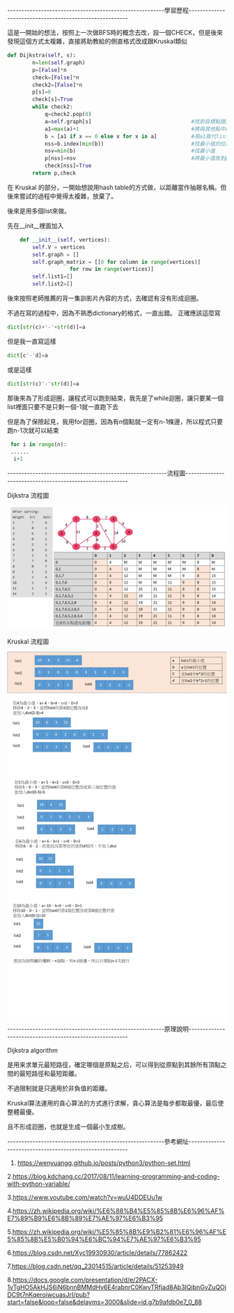 --------------------------------------------------------學習歷程--------------------------------------------------------

這是一開始的想法，按照上一次做BFS時的概念去改，設一個CHECK，但是後來發現這個方式太複雜，直接將助教給的側直格式改成跟Kruskal類似
```Python
def Dijkstra(self, s): 
        n=len(self.graph)
        p=[False]*n
        check=[False]*n
        check2=[False]*n
        p[s]=0
        check[s]=True
        while check2:
            q=check2.pop(0)
            a=self.graph[s]                                #找到目標點跟其他點之間的距離
            a1=max(a)+1                                    #將與其他點中的最大距離+1
            b = [a1 if x == 0 else x for x in a]           #用a1取代list中的0
            nss=b.index(min(b))                            #找最小值的位置
            nsv=min(b)                                     #找最小值
            p[nss]=nsv                                     #將最小值放到p的nss位置
            check[nss]=True
        return p,check
```

在 Kruskal 的部分，一開始想說用hash table的方式做，以距離當作抽屜名稱。但後來嘗試的過程中覺得太複雜，放棄了。

後來是用多個list來做。

先在__init__裡面加入
```Python
    def __init__(self, vertices): 
        self.V = vertices 
        self.graph = [] 
        self.graph_matrix = [[0 for column in range(vertices)]  
                    for row in range(vertices)] 
        self.list1=[]
        self.list2=[]
```
後來按照老師推薦的背一集訓影片內容的方式，去確認有沒有形成迴圈。

不過在寫的過程中，因為不熟悉dictionary的格式，一直出錯。
正確應該這麼寫
```Python
dict[str(c)+'-'+str(d)]=a
```
但是我一直寫這樣
```Python
dict[c'-'d]=a
```
或是這樣
```Python
dict[str(c)'-'str(d)]=a
```
那後來為了形成迴圈，讓程式可以跑到結束，我先是了while迴圈，讓只要某一個list裡面只要不是只剩一個-1就一直跑下去

但是為了保險起見，我用for迴圈，因為有n個點就一定有n-1條邊，所以程式只要跑n-1次就可以結束

```Python
 for i in range(n):
 ......
  i+1
```
---------------------------------------------------------流程圖---------------------------------------------------------

Dijkstra 流程圖

![image](https://github.com/sun-peihsuan/learning-note/blob/master/image/%E6%8A%95%E5%BD%B1%E7%89%871.JPG)

Kruskal 流程圖

![image](https://github.com/sun-peihsuan/learning-note/blob/master/image/hw6-K.jpg)
--------------------------------------------------------原理說明--------------------------------------------------------

Dijkstra algorithm

是用来求單元最短路徑，確定哪個是原點之后，可以得到從原點到其餘所有頂點之間的最短路徑和最短距離。

不過限制就是只適用於非負值的距離。

Kruskal算法運用的貪心算法的方式進行求解，貪心算法是每步都取最優，最后使整體最優。

且不形成迴圈，也就是生成一個最小生成樹。



--------------------------------------------------------參考網址--------------------------------------------------------

1. https://wenyuangg.github.io/posts/python3/python-set.html

2.https://blog.kdchang.cc/2017/08/11/learning-programming-and-coding-with-python-variable/

3.https://www.youtube.com/watch?v=wuU4DDEUu1w

4.https://zh.wikipedia.org/wiki/%E6%88%B4%E5%85%8B%E6%96%AF%E7%89%B9%E6%8B%89%E7%AE%97%E6%B3%95

5.https://zh.wikipedia.org/wiki/%E5%85%8B%E9%B2%81%E6%96%AF%E5%85%8B%E5%B0%94%E6%BC%94%E7%AE%97%E6%B3%95

6.https://blog.csdn.net/Xyc19930930/article/details/77862422

7.https://blog.csdn.net/qq_23014515/article/details/51253949

8.https://docs.google.com/presentation/d/e/2PACX-1vTgHO5AkHJS6iN6bnnBMMdHv6E4rabnrC0KwyTRfjad8Ab3IQjbnGvZuQOjDC9t7nKqeroiwcuasJrI/pub?start=false&loop=false&delayms=3000&slide=id.g7b9afdb0e7_0_88
